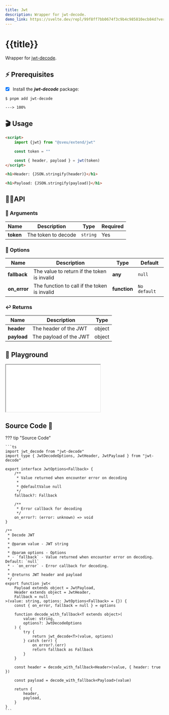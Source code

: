 ```yaml
---
title: Jwt
description: Wrapper for jwt-decode. 
demo_link: https://svelte.dev/repl/99f8ff7bb0674f3c9b4c985810ecb84d?version=3.50.1
---
```


# {{title}}

Wrapper for [jwt-decode](https://github.com/auth0/jwt-decode).

## ⚡️ Prerequisites

- [x] Install the ***jwt-decode*** package:

<div class="termy">

```console
$ pnpm add jwt-decode

---> 100%
```

</div>

## 🎬 Usage

```html
<script>
    import {jwt} from "@sveu/extend/jwt"

    const token = ""

    const { header, payload } = jwt(token)
</script>

<h1>Header: {JSON.stringify(header)}</h1>

<h1>Payload: {JSON.stringify(payload)}</h1>

```

## 👩‍💻API

### 👻 Arguments

| Name        | Description                          | Type                          | Required |
| ----------- | ------------------------------------ | ----------------------------- | -------- |
| **token**   | The token to decode                  | `string`                      | Yes      |

### 🙈 Options

| Name         | Description                                 | Type                       | Default      |
| ------------ | ------------------------------------------- | -------------------------  | ------------ |
| **fallback** | The value to return if the token is invalid | **any**                    | `null`       |
| **on_error** | The function to call if the token is invalid| **function**               | `No default` |

### ↩️ Returns

| Name        | Description                          | Type                          |
| ----------- | ------------------------------------ | ----------------------------- |
| **header**  | The header of the JWT                | object                        |
| **payload** | The payload of the JWT               | object                        |

## 🧪 Playground

<iframe class="h-120 w-full" src="{{demo_link}}"></iframe>


## Source Code 👀

??? tip "Source Code"

    ```ts
    import jwt_decode from "jwt-decode"
    import type { JwtDecodeOptions, JwtHeader, JwtPayload } from "jwt-decode"

    export interface JwtOptions<Fallback> {
        /**
         * Value returned when encounter error on decoding
         *
         * @defaultValue null
         */
        fallback?: Fallback

        /**
         * Error callback for decoding
         */
        on_error?: (error: unknown) => void
    }

    /**
     * Decode JWT
     *
     * @param value - JWT string
     *
     * @param options - Options
     * - `fallback` - Value returned when encounter error on decoding. Default: `null`
     * - `on_error` - Error callback for decoding.
     *
     * @returns JWT header and payload
     */
    export function jwt<
        Payload extends object = JwtPayload,
        Header extends object = JwtHeader,
        Fallback = null
    >(value: string, options: JwtOptions<Fallback> = {}) {
        const { on_error, fallback = null } = options

        function decode_with_fallback<T extends object>(
            value: string,
            options?: JwtDecodeOptions
        ) {
            try {
                return jwt_decode<T>(value, options)
            } catch (err) {
                on_error?.(err)
                return fallback as Fallback
            }
        }

        const header = decode_with_fallback<Header>(value, { header: true })

        const payload = decode_with_fallback<Payload>(value)

        return {
            header,
            payload,
        }
    }
    ```
